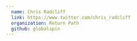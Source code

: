 ```yaml
---
  name: Chris Radcliff
  link: https://www.twitter.com/chris_radcliff
  organization: Return Path
  github: globalspin
---
```

